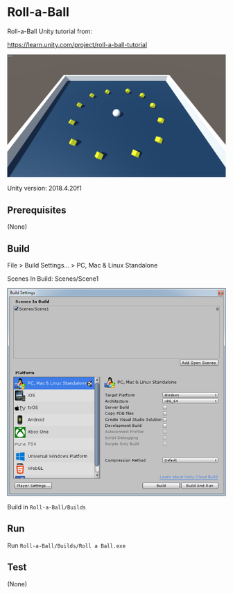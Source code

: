 # Roll-a-Ball
Roll-a-Ball Unity tutorial from:

https://learn.unity.com/project/roll-a-ball-tutorial

![splash](README_Images/Game001.png)

Unity version: 2018.4.20f1

## Prerequisites
(None)

## Build
File > Build Settings... > PC, Mac & Linux Standalone

Scenes In Build: Scenes/Scene1

![Build Settings](README_Images/BuildSettings.png)

Build in `Roll-a-Ball/Builds`

## Run
Run `Roll-a-Ball/Builds/Roll a Ball.exe`

## Test
(None)
